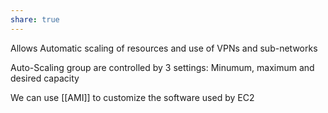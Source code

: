 ```yaml
---
share: true
---
```

Allows Automatic scaling of resources and use of VPNs and sub-networks

Auto-Scaling group are controlled by 3 settings: Minumum, maximum and desired capacity

We can use [[AMI]] to customize the software used by EC2 